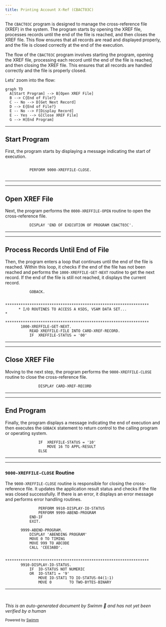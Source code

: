 ```yaml
---
title: Printing Account X-Ref (CBACT03C)
---
```

The <SwmToken path="app/cbl/CBACT03C.cbl" pos="85:14:14" line-data="           DISPLAY &#39;END OF EXECUTION OF PROGRAM CBACT03C&#39;.                      ">`CBACT03C`</SwmToken> program is designed to manage the cross-reference file (XREF) in the system. The program starts by opening the XREF file, processes records until the end of the file is reached, and then closes the XREF file. This flow ensures that all records are read and displayed properly, and the file is closed correctly at the end of the execution.

The flow of the <SwmToken path="app/cbl/CBACT03C.cbl" pos="85:14:14" line-data="           DISPLAY &#39;END OF EXECUTION OF PROGRAM CBACT03C&#39;.                      ">`CBACT03C`</SwmToken> program involves starting the program, opening the XREF file, processing each record until the end of the file is reached, and then closing the XREF file. This ensures that all records are handled correctly and the file is properly closed.

Lets' zoom into the flow:

```mermaid
graph TD
  A[Start Program] --> B[Open XREF File]
  B --> C{End of File?}
  C -- No --> D[Get Next Record]
  D --> E{End of File?}
  E -- No --> F[Display Record]
  E -- Yes --> G[Close XREF File]
  G --> H[End Program]
```

<SwmSnippet path="/app/cbl/CBACT03C.cbl" line="82">

---

## Start Program

First, the program starts by displaying a message indicating the start of execution.

```cobol
                                                                                
           PERFORM 9000-XREFFILE-CLOSE.                                         
                                                                                
```

---

</SwmSnippet>

<SwmSnippet path="/app/cbl/CBACT03C.cbl" line="85">

---

## Open XREF File

Next, the program performs the <SwmToken path="app/cbl/CBACT03C.cbl" pos="72:3:7" line-data="           PERFORM 0000-XREFFILE-OPEN.                                          ">`0000-XREFFILE-OPEN`</SwmToken> routine to open the cross-reference file.

```cobol
           DISPLAY 'END OF EXECUTION OF PROGRAM CBACT03C'.                      
```

---

</SwmSnippet>

<SwmSnippet path="/app/cbl/CBACT03C.cbl" line="87">

---

## Process Records Until End of File

Then, the program enters a loop that continues until the end of the file is reached. Within this loop, it checks if the end of the file has not been reached and performs the <SwmToken path="app/cbl/CBACT03C.cbl" pos="92:1:7" line-data="       1000-XREFFILE-GET-NEXT.                                                  ">`1000-XREFFILE-GET-NEXT`</SwmToken> routine to get the next record. If the end of the file is still not reached, it displays the current record.

```cobol
           GOBACK.                                                              
                                                                                
      *****************************************************************         
      * I/O ROUTINES TO ACCESS A KSDS, VSAM DATA SET...               *         
      *****************************************************************         
       1000-XREFFILE-GET-NEXT.                                                  
           READ XREFFILE-FILE INTO CARD-XREF-RECORD.                            
           IF  XREFFILE-STATUS = '00'                                           
```

---

</SwmSnippet>

<SwmSnippet path="/app/cbl/CBACT03C.cbl" line="96">

---

## Close XREF File

Moving to the next step, the program performs the <SwmToken path="app/cbl/CBACT03C.cbl" pos="83:3:7" line-data="           PERFORM 9000-XREFFILE-CLOSE.                                         ">`9000-XREFFILE-CLOSE`</SwmToken> routine to close the cross-reference file.

```cobol
               DISPLAY CARD-XREF-RECORD                                         
```

---

</SwmSnippet>

<SwmSnippet path="/app/cbl/CBACT03C.cbl" line="98">

---

## End Program

Finally, the program displays a message indicating the end of execution and then executes the <SwmToken path="app/cbl/CBACT03C.cbl" pos="87:1:1" line-data="           GOBACK.                                                              ">`GOBACK`</SwmToken> statement to return control to the calling program or operating system.

```cobol
               IF  XREFFILE-STATUS = '10'                                       
                   MOVE 16 TO APPL-RESULT                                       
               ELSE                                                             
```

---

</SwmSnippet>

<SwmSnippet path="/app/cbl/CBACT03C.cbl" line="149">

---

### <SwmToken path="app/cbl/CBACT03C.cbl" pos="83:3:7" line-data="           PERFORM 9000-XREFFILE-CLOSE.                                         ">`9000-XREFFILE-CLOSE`</SwmToken> Routine

The <SwmToken path="app/cbl/CBACT03C.cbl" pos="83:3:7" line-data="           PERFORM 9000-XREFFILE-CLOSE.                                         ">`9000-XREFFILE-CLOSE`</SwmToken> routine is responsible for closing the cross-reference file. It updates the application result status and checks if the file was closed successfully. If there is an error, it displays an error message and performs error handling routines.

```cobol
               PERFORM 9910-DISPLAY-IO-STATUS                                   
               PERFORM 9999-ABEND-PROGRAM                                       
           END-IF                                                               
           EXIT.                                                                
                                                                                
       9999-ABEND-PROGRAM.                                                      
           DISPLAY 'ABENDING PROGRAM'                                           
           MOVE 0 TO TIMING                                                     
           MOVE 999 TO ABCODE                                                   
           CALL 'CEE3ABD'.                                                      
                                                                                
      *****************************************************************         
       9910-DISPLAY-IO-STATUS.                                                  
           IF  IO-STATUS NOT NUMERIC                                            
           OR  IO-STAT1 = '9'                                                   
               MOVE IO-STAT1 TO IO-STATUS-04(1:1)                               
               MOVE 0        TO TWO-BYTES-BINARY                                
```

---

</SwmSnippet>

&nbsp;

*This is an auto-generated document by Swimm 🌊 and has not yet been verified by a human*

<SwmMeta version="3.0.0" repo-id="Z2l0aHViJTNBJTNBa3luZHJ5bC1hd3MtbWFpbmZyYW1lLW1vZGVybml6YXRpb24tY2FyZGRlbW8lM0ElM0FTd2ltbS1EZW1v" repo-name="kyndryl-aws-mainframe-modernization-carddemo"><sup>Powered by [Swimm](/)</sup></SwmMeta>

